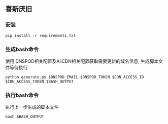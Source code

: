 喜新厌旧
--------

### 安装

```
pip install -r requirements.txt
```

### 生成bash命令
使用 DNSPOD相关配置及AliCDN相关配置获取需要更新的域名信息, 生成脚本文件等待执行

```
python generate.py $DNSPOD_EMAIL $DNSPOD_TOKEN $CDN_ACCESS_ID $CDN_ACCESS_TOKEN $BASH_OUTPUT
```


### 执行bash命令
执行上一步生成的脚本文件

```
bash $BASH_OUTPUT
```
